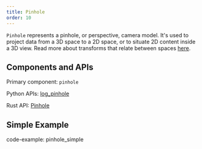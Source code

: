 ```yaml
---
title: Pinhole
order: 10
---
```

`Pinhole` represents a pinhole, or perspective, camera model. It's used to project data from a 3D space to a 2D space, or to situate 2D content inside a 3D view. Read more about transforms that relate between spaces [here](https://www.rerun.io/docs/concepts/spaces-and-transforms#space-transformations).

## Components and APIs
Primary component: `pinhole`

Python APIs: [log_pinhole](https://ref.rerun.io/docs/python/latest/common/transforms/#rerun.log_pinhole)

Rust API: [Pinhole](https://docs.rs/rerun/latest/rerun/components/struct.Pinhole.html)


## Simple Example
code-example: pinhole_simple

<picture>
  <source media="(max-width: 480px)" srcset="https://static.rerun.io/pinhole_simple/9af9441a94bcd9fd54e1fea44fb0c59ff381a7f2/480w.png">
  <source media="(max-width: 768px)" srcset="https://static.rerun.io/pinhole_simple/9af9441a94bcd9fd54e1fea44fb0c59ff381a7f2/768w.png">
  <source media="(max-width: 1024px)" srcset="https://static.rerun.io/pinhole_simple/9af9441a94bcd9fd54e1fea44fb0c59ff381a7f2/1024w.png">
  <source media="(max-width: 1200px)" srcset="https://static.rerun.io/pinhole_simple/9af9441a94bcd9fd54e1fea44fb0c59ff381a7f2/1200w.png">
  <img src="https://static.rerun.io/pinhole_simple/9af9441a94bcd9fd54e1fea44fb0c59ff381a7f2/full.png" alt="">
</picture>
